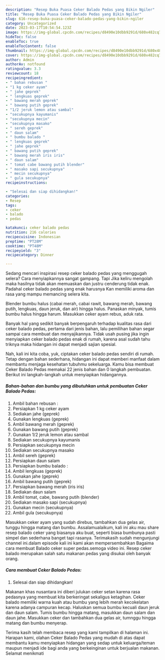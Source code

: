 ```yaml
---
description: "Resep Buka Puasa Ceker Balado Pedas yang Bikin Ngiler"
title: "Resep Buka Puasa Ceker Balado Pedas yang Bikin Ngiler"
slug: 616-resep-buka-puasa-ceker-balado-pedas-yang-bikin-ngiler
category: Uncategorized
date: 2023-03-17T10:54:54.123Z
image: https://img-global.cpcdn.com/recipes/d8490e10dbb9291d/680x482cq70/ceker-balado-pedas-foto-resep-utama.jpg
hideToc: false
enableToc: true
enableTocContent: false
thumbnail: https://img-global.cpcdn.com/recipes/d8490e10dbb9291d/680x482cq70/ceker-balado-pedas-foto-resep-utama.jpg
cover: https://img-global.cpcdn.com/recipes/d8490e10dbb9291d/680x482cq70/ceker-balado-pedas-foto-resep-utama.jpg
author: Admin
authorAv: notfound
ratingvalue: 3.3
reviewcount: 18
recipeingredient:
- " bahan rebusan "
- "1 kg ceker ayam"
- " jahe geprek"
- " lengkuas geprek"
- " bawang merah geprek"
- " bawang putih geprek"
- "1/2 jeruk lemon atau sambal"
- "secukupnya kayumanis"
- "secukupnya mecin"
- "secukupnya masako"
- " sereh geprek"
- " daun salam"
- " bumbu balado "
- " lengkuas geprek"
- " jahe geprek"
- " bawang putih geprek"
- " bawang merah iris iris"
- " daun salam"
- " tomat cabe bawang putih blender"
- " masako sapi secukupnya"
- " mecin secukupnya"
- " gula secukupnya"
recipeinstructions:

- "Selesai dan siap dihidangkan!"
categories:
- Resep
tags:
- ceker
- balado
- pedas

katakunci: ceker balado pedas 
nutrition: 216 calories
recipecuisine: Indonesian
preptime: "PT28M"
cooktime: "PT48M"
recipeyield: "3"
recipecategory: Dinner

---
```



Sedang mencari inspirasi resep ceker balado pedas yang menggugah selera? Cara menyiapkannya sangat gampang. Tapi Jika keliru mengolah maka hasilnya tidak akan memuaskan dan justru cenderung tidak enak. Padahal ceker balado pedas yang enak harusnya Kan memiliki aroma dan rasa yang mampu memancing selera kita.


Blender bumbu halus (cabai merah, cabai rawit, bawang merah, bawang putih, lengkuas, daun jeruk, dan air) hingga halus. Panaskan minyak, tumis bumbu halus hingga harum. Masukkan ceker ayam rebus, aduk rata.

Banyak hal yang sedikit banyak berpengaruh terhadap kualitas rasa dari ceker balado pedas, pertama dari jenis bahan, lalu pemilihan bahan segar sampai cara membuat dan menyajikannya. Tidak usah pusing jika ingin menyiapkan ceker balado pedas enak di rumah, karena asal sudah tahu triknya maka hidangan ini dapat menjadi sajian spesial.


Nah, kali ini kita coba, yuk, ciptakan ceker balado pedas sendiri di rumah. Tetap dengan bahan sederhana, hidangan ini dapat memberi manfaat dalam membantu menjaga kesehatan tubuhmu sekeluarga. Kamu bisa membuat Ceker Balado Pedas memakai 22 jenis bahan dan 0 langkah pembuatan. Berikut ini langkah-langkah untuk menyiapkan hidangannya.

<!--inarticleads1-->

##### Bahan-bahan dan bumbu yang dibutuhkan untuk pembuatan Ceker Balado Pedas:

1. Ambil  bahan rebusan :
1. Persiapkan 1 kg ceker ayam
1. Sediakan  jahe (geprek)
1. Gunakan  lengkuas (geprek)
1. Ambil  bawang merah (geprek)
1. Gunakan  bawang putih (geprek)
1. Gunakan 1/2 jeruk lemon atau sambal
1. Sediakan secukupnya kayumanis
1. Persiapkan secukupnya mecin
1. Sediakan secukupnya masako
1. Ambil  sereh (geprek)
1. Persiapkan  daun salam
1. Persiapkan  bumbu balado :
1. Ambil  lengkuas (geprek)
1. Gunakan  jahe (geprek)
1. Ambil  bawang putih (geprek)
1. Persiapkan  bawang merah (iris iris)
1. Sediakan  daun salam
1. Ambil  tomat, cabe, bawang putih (blender)
1. Sediakan  masako sapi (secukupnya)
1. Gunakan  mecin (secukupnya)
1. Ambil  gula (secukupnya)


Masukkan ceker ayam yang sudah direbus, tambahkan dua gelas air, tunggu hingga matang dan bumbu. Assalamualaikum, kali ini aku mau share resep balado ceker yang biasanya aku buat, seperti biasa bumbunya pasti simpel dan sederhana banget tapi rasanya. Terimakasih sudah mengunjungi channel ini.dalam episode kali ini kami akan mempersembahkan Bagaima cara membuat Balado ceker super pedas.semoga video ini. Resep ceker balado merupakan salah satu makanan pedas yang disukai oleh banyak orang. 

<!--inarticleads2-->

##### Cara membuat Ceker Balado Pedas:


1. Selesai dan siap dihidangkan!

Makanan khas nusantara ini diberi julukan ceker setan karena rasa pedasnya yang membuat kita berkeringat sekaligus ketagihan. Ceker balado memiliki warna kuah atau bumbu yang lebih merah kecokelatan karena adanya campuran kecap. Haluskan semua bumbu kecuali daun jeruk dan daun salam. Tumis bumbu hingga matang, masukkan daun salam dan daun jahe. Masukkan ceker dan tambahkan dua gelas air, tumnggu hingga matang dan bumbu menyerap. 

Terima kasih telah membaca resep yang kami tampilkan di halaman ini. Harapan kami, olahan Ceker Balado Pedas yang mudah di atas dapat membantu kamu menyiapkan hidangan yang sedap untuk keluarga/teman maupun menjadi ide bagi anda yang berkeinginan untuk berjualan makanan. Selamat menikmati
